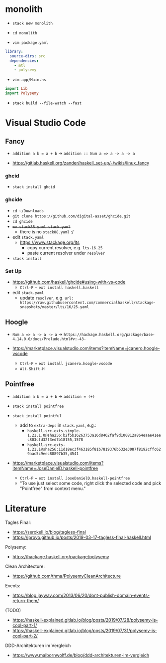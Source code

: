 # monolith

* `stack new monolith`
* `cd monolith`

* `vim package.yaml`
``` .yaml
library:
  source-dirs: src
  dependencies:
    - mtl
    - polysemy
```

* `vim app/Main.hs`
``` .hs
import Lib
import Polysemy
```

* `stack build --file-watch --fast`

# Visual Studio Code

## Fancy

* `addition a b = a + b` → `addition :: Num a => a -> a -> a`

* https://gitlab.haskell.org/zander/haskell_set-up/-/wikis/linux_fancy

### ghcid

* `stack install ghcid`

### ghcide

* `cd ~/Downloads`
* `git clone https://github.com/digital-asset/ghcide.git`
* `cd ghcide`
* ~~`mv stack88.yaml stack.yaml`~~
  * there is no `stack88.yaml` :/
* edit `stack.yaml`
  * https://www.stackage.org/lts
    * copy current resolver, e.g. `lts-16.25`
    * paste current resolver under `resolver`
* `stack install`

### Set Up

* https://github.com/haskell/ghcide#using-with-vs-code
  * `Ctrl-P` + `ext install haskell.haskell`
* edit `stack.yaml`
  * update `resolver`, e.g. `url: https://raw.githubusercontent.com/commercialhaskell/stackage-snapshots/master/lts/16/25.yaml`

## Hoogle

* `Num a => a -> a -> a` → `https://hackage.haskell.org/package/base-4.14.0.0/docs/Prelude.html#v:-43-`

* https://marketplace.visualstudio.com/items?itemName=jcanero.hoogle-vscode
  * `Ctrl-P` + `ext install jcanero.hoogle-vscode`
  * `Alt-Shift-H`

## Pointfree

 * `addition a b = a + b` → `addition = (+)`

 * `stack install pointfree`
 * `stack install pointful`
   * add to `extra-deps` in `stack.yaml`, e.g.:
     * `haskell-src-exts-simple-1.21.1.0@sha256:b2f5b16263753a16d8462faf9d100812a864eaae41eec803cfd32f3ed7b18155,1578`
     * `haskell-src-exts-1.21.1@sha256:11d18ec3f463185f81b7819376b532e3087f8192cffc629aac5c9eec88897b35,4541`

 * https://marketplace.visualstudio.com/items?itemName=JoseDanielD.haskell-pointfree
   * `Ctrl-P` + `ext install JoseDanielD.haskell-pointfree`
   * "To use just select some code, right click the selected code and pick "Pointfree" from context menu."

# Literature

Tagles Final:
* https://serokell.io/blog/tagless-final
* https://jproyo.github.io/posts/2019-03-17-tagless-final-haskell.html

Polysemy:
* https://hackage.haskell.org/package/polysemy

Clean Architecture:
* https://github.com/thma/PolysemyCleanArchitecture

Events:
* https://blog.jayway.com/2013/06/20/dont-publish-domain-events-return-them/

(TODO)
* https://haskell-explained.gitlab.io/blog/posts/2019/07/28/polysemy-is-cool-part-1/
* https://haskell-explained.gitlab.io/blog/posts/2019/07/31/polysemy-is-cool-part-2/

DDD-Architekturen im Vergleich
* https://www.maibornwolff.de/blog/ddd-architekturen-im-vergleich

